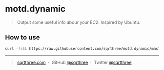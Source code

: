 # motd.dynamic

> Output some useful info abour your EC2. Inspired by Ubuntu.

## How to use

```bash
curl -fsSL https://raw.githubusercontent.com/sqrthree/motd.dynamic/master/install.sh | sudo sh
```

---

> [sqrtthree.com](http://sqrtthree.com/) &nbsp;&middot;&nbsp;
> GitHub [@sqrthree](https://github.com/sqrthree) &nbsp;&middot;&nbsp;
> Twitter [@sqrtthree](https://twitter.com/sqrtthree)
